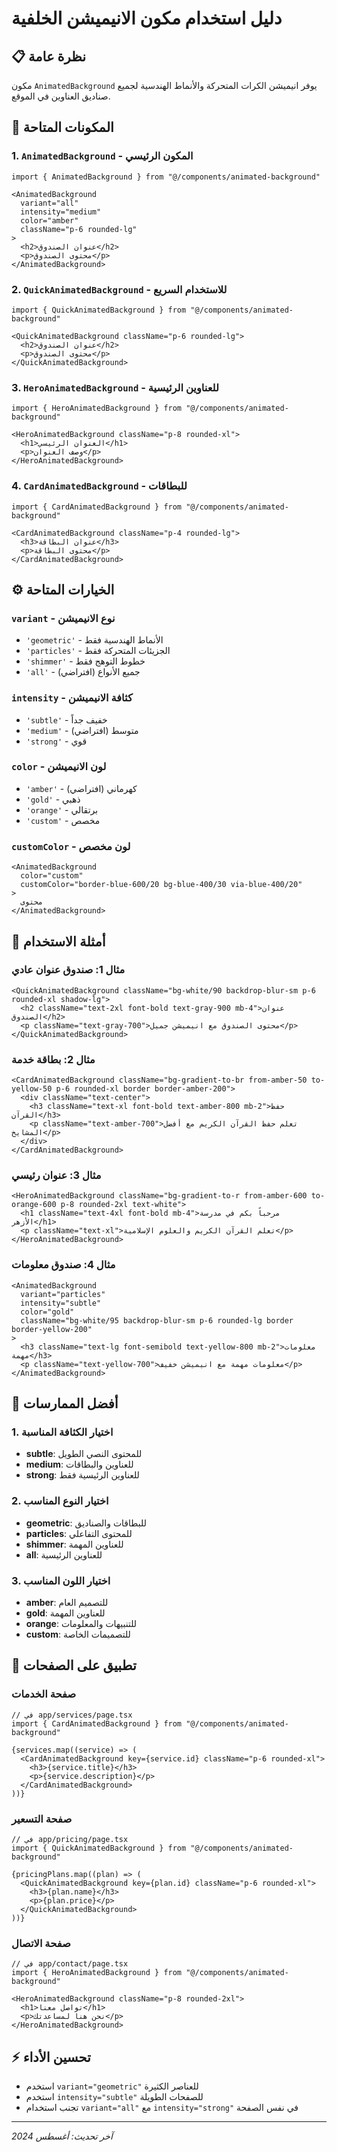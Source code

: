# دليل استخدام مكون الانيميشن الخلفية

## 📋 نظرة عامة

مكون `AnimatedBackground` يوفر انيميشن الكرات المتحركة والأنماط الهندسية لجميع صناديق العناوين في الموقع.

## 🎨 المكونات المتاحة

### 1. `AnimatedBackground` - المكون الرئيسي
```tsx
import { AnimatedBackground } from "@/components/animated-background"

<AnimatedBackground 
  variant="all" 
  intensity="medium" 
  color="amber"
  className="p-6 rounded-lg"
>
  <h2>عنوان الصندوق</h2>
  <p>محتوى الصندوق</p>
</AnimatedBackground>
```

### 2. `QuickAnimatedBackground` - للاستخدام السريع
```tsx
import { QuickAnimatedBackground } from "@/components/animated-background"

<QuickAnimatedBackground className="p-6 rounded-lg">
  <h2>عنوان الصندوق</h2>
  <p>محتوى الصندوق</p>
</QuickAnimatedBackground>
```

### 3. `HeroAnimatedBackground` - للعناوين الرئيسية
```tsx
import { HeroAnimatedBackground } from "@/components/animated-background"

<HeroAnimatedBackground className="p-8 rounded-xl">
  <h1>العنوان الرئيسي</h1>
  <p>وصف العنوان</p>
</HeroAnimatedBackground>
```

### 4. `CardAnimatedBackground` - للبطاقات
```tsx
import { CardAnimatedBackground } from "@/components/animated-background"

<CardAnimatedBackground className="p-4 rounded-lg">
  <h3>عنوان البطاقة</h3>
  <p>محتوى البطاقة</p>
</CardAnimatedBackground>
```

## ⚙️ الخيارات المتاحة

### `variant` - نوع الانيميشن
- `'geometric'` - الأنماط الهندسية فقط
- `'particles'` - الجزيئات المتحركة فقط
- `'shimmer'` - خطوط التوهج فقط
- `'all'` - جميع الأنواع (افتراضي)

### `intensity` - كثافة الانيميشن
- `'subtle'` - خفيف جداً
- `'medium'` - متوسط (افتراضي)
- `'strong'` - قوي

### `color` - لون الانيميشن
- `'amber'` - كهرماني (افتراضي)
- `'gold'` - ذهبي
- `'orange'` - برتقالي
- `'custom'` - مخصص

### `customColor` - لون مخصص
```tsx
<AnimatedBackground 
  color="custom"
  customColor="border-blue-600/20 bg-blue-400/30 via-blue-400/20"
>
  محتوى
</AnimatedBackground>
```

## 📝 أمثلة الاستخدام

### مثال 1: صندوق عنوان عادي
```tsx
<QuickAnimatedBackground className="bg-white/90 backdrop-blur-sm p-6 rounded-xl shadow-lg">
  <h2 className="text-2xl font-bold text-gray-900 mb-4">عنوان الصندوق</h2>
  <p className="text-gray-700">محتوى الصندوق مع انيميشن جميل</p>
</QuickAnimatedBackground>
```

### مثال 2: بطاقة خدمة
```tsx
<CardAnimatedBackground className="bg-gradient-to-br from-amber-50 to-yellow-50 p-6 rounded-xl border border-amber-200">
  <div className="text-center">
    <h3 className="text-xl font-bold text-amber-800 mb-2">حفظ القرآن</h3>
    <p className="text-amber-700">تعلم حفظ القرآن الكريم مع أفضل المشايخ</p>
  </div>
</CardAnimatedBackground>
```

### مثال 3: عنوان رئيسي
```tsx
<HeroAnimatedBackground className="bg-gradient-to-r from-amber-600 to-orange-600 p-8 rounded-2xl text-white">
  <h1 className="text-4xl font-bold mb-4">مرحباً بكم في مدرسة الأزهر</h1>
  <p className="text-xl">تعلم القرآن الكريم والعلوم الإسلامية</p>
</HeroAnimatedBackground>
```

### مثال 4: صندوق معلومات
```tsx
<AnimatedBackground 
  variant="particles" 
  intensity="subtle" 
  color="gold"
  className="bg-white/95 backdrop-blur-sm p-6 rounded-lg border border-yellow-200"
>
  <h3 className="text-lg font-semibold text-yellow-800 mb-2">معلومات مهمة</h3>
  <p className="text-yellow-700">معلومات مهمة مع انيميشن خفيف</p>
</AnimatedBackground>
```

## 🎯 أفضل الممارسات

### 1. اختيار الكثافة المناسبة
- **subtle**: للمحتوى النصي الطويل
- **medium**: للعناوين والبطاقات
- **strong**: للعناوين الرئيسية فقط

### 2. اختيار النوع المناسب
- **geometric**: للبطاقات والصناديق
- **particles**: للمحتوى التفاعلي
- **shimmer**: للعناوين المهمة
- **all**: للعناوين الرئيسية

### 3. اختيار اللون المناسب
- **amber**: للتصميم العام
- **gold**: للعناوين المهمة
- **orange**: للتنبيهات والمعلومات
- **custom**: للتصميمات الخاصة

## 🚀 تطبيق على الصفحات

### صفحة الخدمات
```tsx
// في app/services/page.tsx
import { CardAnimatedBackground } from "@/components/animated-background"

{services.map((service) => (
  <CardAnimatedBackground key={service.id} className="p-6 rounded-xl">
    <h3>{service.title}</h3>
    <p>{service.description}</p>
  </CardAnimatedBackground>
))}
```

### صفحة التسعير
```tsx
// في app/pricing/page.tsx
import { QuickAnimatedBackground } from "@/components/animated-background"

{pricingPlans.map((plan) => (
  <QuickAnimatedBackground key={plan.id} className="p-6 rounded-xl">
    <h3>{plan.name}</h3>
    <p>{plan.price}</p>
  </QuickAnimatedBackground>
))}
```

### صفحة الاتصال
```tsx
// في app/contact/page.tsx
import { HeroAnimatedBackground } from "@/components/animated-background"

<HeroAnimatedBackground className="p-8 rounded-2xl">
  <h1>تواصل معنا</h1>
  <p>نحن هنا لمساعدتك</p>
</HeroAnimatedBackground>
```

## ⚡ تحسين الأداء

- استخدم `variant="geometric"` للعناصر الكثيرة
- استخدم `intensity="subtle"` للصفحات الطويلة
- تجنب استخدام `variant="all"` مع `intensity="strong"` في نفس الصفحة

---

*آخر تحديث: أغسطس 2024*
